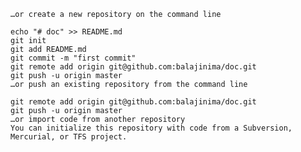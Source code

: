 	…or create a new repository on the command line
	
	echo "# doc" >> README.md
	git init
	git add README.md
	git commit -m "first commit"
	git remote add origin git@github.com:balajinima/doc.git
	git push -u origin master
	…or push an existing repository from the command line
	
	git remote add origin git@github.com:balajinima/doc.git
	git push -u origin master
	…or import code from another repository
	You can initialize this repository with code from a Subversion, Mercurial, or TFS project.